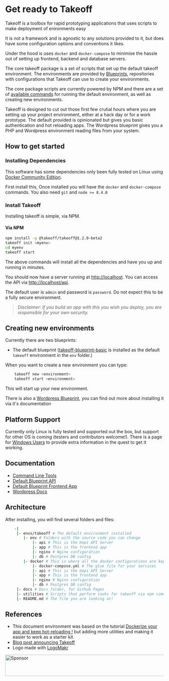 # Get ready to Takeoff

Takeoff is a toolbox for rapid prototyping applications that uses scripts to make deployment of enironments easy

It is not a framework and is agnostic to any solutions provided to it, but does have some configuration options and conventions it likes.

Under the hood is uses `docker` and `docker-compose` to minimise the hassle out of setting up frontend, backend and database servers.

The core takeoff package is a set of scripts that set up the default takeoff environment. The environments are provided by [Blueprints](docs/blueprints.md), repositories with configurations that Takeoff can use to create your environments.

The core package scripts are currently powered by NPM and there are a set of [available commands](docs/command-line.md) for running the default environment, as well as creating new environments.

Takeoff is designed to cut out those first few crutial hours where you are setting up your project environment, either at a hack day or for a work prototype. The default provided is opinionated but gives you basic authentication and hot reloading apps.  The Wordpress blueprint gives you a PHP and Wordpress environment reading files from your system.

## How to get started

### Installing Dependencies

This software has some dependencies only been fully tested on Linux using [Docker Community Edition](https://www.docker.com/community-edition).

First install this, Once installed you will have the `docker` and `docker-compose` commands. You also need `git` and `node >= 8.4.0`

### Install Takeoff

Installing takeoff is simple, via NPM.

#### Via NPM

```bash
npm install -g @takeoff/takeoff@1.2.0-beta2
takeoff init <myenv>
cd myenv
takeoff start
```

The above commands will install all the dependencies and have you up and running in minutes.

You should now have a server running at [http://localhost](http://localhost). You can access the API via [http://localhost/api](http://localhost/api).

The default user is `admin` and password is `password`.  Do not expect this to be a fully secure environment.

> *Disclaimer: If you build an app with this you wish you deploy, you are responsible for your own security.*

## Creating new environments

Currently there are two blueprints:

* The default blueprint ([takeoff-blueprint-basic](https://github.com/takeoff-env/takeoff-blueprint-basic) is installed as the default `takeoff` environment in the `env` folder.)

When you want to create a new environment you can type:

```bash
    takeoff new <environment>
    takeoff start <environment>
```

This will start up your new environment.

There is also a [Wordpress Blueprint](https://github.com/takeoff-env/takeoff-blueprint-wordpress), you can find out more about installing it via it's documentation

## Platform Support

Currently only Linux is fully tested and supported out the box, but support for other OS is coming (testers and contributors welcome!). There is a page for [Windows Users](docs/windows-setup.md) to provide extra information in the quest to get it working.

## Documentation

* [Command Line Tools](docs/command-line.md)
* [Default Blueprint API](https://github.com/takeoff-env/takeoff-blueprint-basic/blob/master/env/api/README.md)
* [Default Blueprint Frontend App](https://github.com/takeoff-env/takeoff-blueprint-basic/blob/master/env/app/README.md)
* [Wordpress Docs](https://github.com/takeoff-env/takeoff-blueprint-wordpress/blob/master/README.md)

## Architecture

After installing, you will find several folders and files:

```bash
    -|
     |- envs/takeoff # The default environment installed
        |- env # Folders with the source code you can change
            |- api # This is the Hapi API Server
            |- app # This is the frontend app
            |- nginx # Nginx configuration
            |- db # Postgres DB config
        |- docker # This is where all the docker configurations are kept
            |- docker-compose.yml # The glue file for your services
            |- api # This is the Hapi API Server
            |- app # This is the frontend app
            |- nginx # Nginx configuration
            |- db # Postgres DB config
     |- docs # Docs folder, for Github Pages
     |- utilities # Scripts that perform tasks for takeoff via npm commands
     |- README.md # The file you are looking at!
```

## References

* This document environment was based on the tutorial [Dockerize your app and keep hot-reloading !](https://blog.bam.tech/developper-news/dockerize-your-app-and-keep-hot-reloading) but adding more utilities and making it easier to work as a starter kit.
* [Blog post announcing Takeoff](https://medium.com/@tanepiper/takeoff-a-rapid-development-environment-designed-for-hack-days-9a45ae891366)
* Logo made with [LogoMakr](http://logomakr.com)

<a target='_blank' rel='nofollow' href='https://app.codesponsor.io/link/T2c5nPhtAEam9Py2cKQFyiFS/takeoff-env/takeoff'>
  <img alt='Sponsor' width='888' height='68' src='https://app.codesponsor.io/embed/T2c5nPhtAEam9Py2cKQFyiFS/takeoff-env/takeoff.svg' />
</a>
